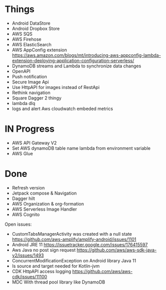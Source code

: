# Things

- Android DataStore
- Android Dropbox Store
- AWS SQS
- AWS Firehose
- AWS ElasticSearch
- AWS AppConfig extension https://aws.amazon.com/blogs/mt/introducing-aws-appconfig-lambda-extension-deploying-application-configuration-serverless/
- DynamoDB streams and Lambda to synchronize data changes
- OpenAPI
- Push notification
- Secure Image Api
- Use HttpAPI for images instead of RestApi
- Rethink navigation
- Square Dagger 2 thingy
- lambda dlq
- logs and alert Aws cloudwatch embeded metrics


# IN Progress
- AWS API Gateway V2
- Set AWS dynamoDB table name lambda from environment variable
- AWS Glue


# Done

- Refresh version
- Jetpack compose & Navigation
- Dagger hilt
- AWS Organization & org-formation
- AWS Serverless Image Handler
- AWS Cognito

Open issues:
- CustomTabsManagerActivity was created with a null state https://github.com/aws-amplify/amplify-android/issues/1101
- Android JRE 11 https://issuetracker.google.com/issues/176415597
- Aws Java no post sign request https://github.com/aws/aws-sdk-java-v2/issues/1493
- ConcurrentModificationException on Android library Java 11
- Is source and target needed for Kotlin-jvm
- CDK HttpAPI access logging https://github.com/aws/aws-cdk/issues/11100
- MDC With thread pool library like DynamoDB


